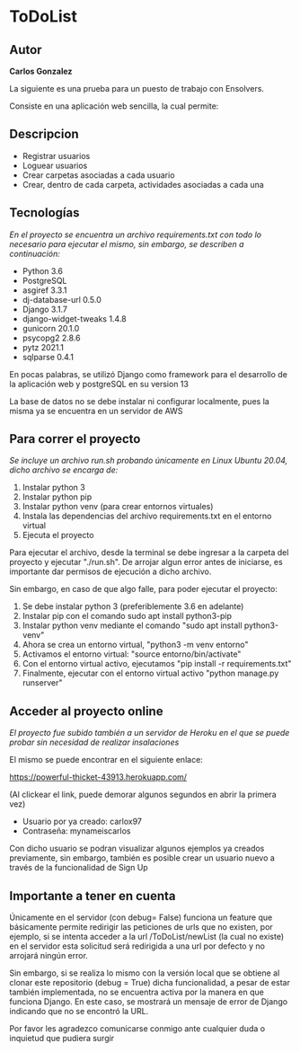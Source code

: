 # ToDoList
## Autor
**Carlos Gonzalez**

La siguiente es una prueba para un puesto de trabajo con Ensolvers.

Consiste en una aplicación web sencilla, la cual permite: 

## Descripcion
* Registrar usuarios
* Loguear usuarios
* Crear carpetas asociadas a cada usuario
* Crear, dentro de cada carpeta, actividades asociadas a cada una

## Tecnologías
_En el proyecto se encuentra un archivo requirements.txt con todo lo necesario para ejecutar el mismo, sin embargo,
se describen a continuación:_

- Python 3.6
- PostgreSQL
- asgiref 3.3.1
- dj-database-url 0.5.0
- Django 3.1.7
- django-widget-tweaks 1.4.8
- gunicorn 20.1.0
- psycopg2 2.8.6
- pytz 2021.1
- sqlparse 0.4.1

En pocas palabras, se utilizó Django como framework para el desarrollo de la aplicación web y postgreSQL en su version 13

La base de datos no se debe instalar ni configurar localmente, pues la misma ya se encuentra en un servidor de AWS

## Para correr el proyecto

_Se incluye un archivo run.sh probando únicamente en Linux Ubuntu 20.04, dicho archivo se encarga de:_

1) Instalar python 3
2) Instalar python pip
3) Instalar python venv (para crear entornos virtuales)
4) Instala las dependencias del archivo requirements.txt en el entorno virtual
5) Ejecuta el proyecto

Para ejecutar el archivo, desde la terminal se debe ingresar a la carpeta del proyecto y ejecutar "./run.sh".
De arrojar algun error antes de iniciarse, es importante dar permisos de ejecución a dicho archivo.

Sin embargo, en caso de que algo falle, para poder ejecutar el proyecto:

1) Se debe instalar python 3 (preferiblemente 3.6 en adelante)
2) Instalar pip con el comando sudo apt install python3-pip
3) Instalar python venv mediante el comando "sudo apt install python3-venv"
3) Ahora se crea un entorno virtual, "python3 -m venv entorno"
4) Activamos el entorno virtual: "source entorno/bin/activate"
5) Con el entorno virtual activo, ejecutamos "pip install -r requirements.txt"
6) Finalmente, ejecutar con el entorno virtual activo "python manage.py runserver"

## Acceder al proyecto online

_El proyecto fue subido también a un servidor de Heroku en el que se puede probar sin necesidad de realizar insalaciones_

El mismo se puede encontrar en el siguiente enlace: 

https://powerful-thicket-43913.herokuapp.com/

(Al clickear el link, puede demorar algunos segundos en abrir la primera vez)

* Usuario por ya creado: carlox97
* Contraseña: mynameiscarlos

Con dicho usuario se podran visualizar algunos ejemplos ya creados previamente, sin embargo, también es posible crear un usuario nuevo a través
de la funcionalidad de Sign Up

## Importante a tener en cuenta

Únicamente en el servidor (con debug= False) funciona un feature que básicamente permite redirigir las peticiones de urls que no existen, por ejemplo, si se intenta acceder a la url /ToDoList/newList (la cual no existe) en el servidor esta solicitud será redirigida a una url por defecto y no arrojará ningún error.

Sin embargo, si se realiza lo mismo con la versión local que se obtiene al clonar este repositorio (debug = True) dicha funcionalidad, a pesar de estar también implementada, no se encuentra activa por la manera en que funciona Django. En este caso, se mostrará un mensaje de error de Django indicando que no se encontró la URL.

Por favor les agradezco comunicarse conmigo ante cualquier duda o inquietud que pudiera surgir
